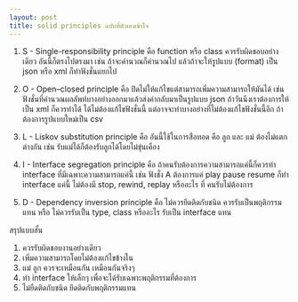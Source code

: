 ```yaml
---
layout: post
title: solid principles ฉบับที่ตัวเองเข้าใจ
---
```


1. S - Single-responsibility principle คือ function หรือ class ควรรับผิดชอบอย่างเดียว อันนี้ก็ตรงไปตรงมา เช่น 
   ถ้าจะคำนวณก็คำนวณไป แล้วถ้าจะให้รูปแบบ (format) เป็น json หรือ xml ก็ทำฟังชั่นแยกไป
   
2. O - Open–closed principle คือ ปิดไม่ให้แก้ไขแต่สามารถเพิ่มความสามารถให้มันได้ เช่น 
   ฟังชั่นที่คำนวณผลลัพท์บางอย่างออกมาแล้วส่งค่ากลับมาเป็นรูปแบบ json ถ้าวันนึงเราต้องการให้เป็น xml ก็ควรทำได้ ได้ไม่ต้องแก้ไขฟังชั่นนี้ แต่อาจจะทำบางอย่างที่ไม่ต้องแก้ไขฟังชั่นนี้อีก ถ้าต้องการรูปแบบใหม่เป็น csv
   
3. L - Liskov substitution principle คือ อันนี้ใช้ในการสือทอด คือ ลูก และ แม่ ต้องไม่แตกต่างกัน เช่น รับแม่ได้ก็ต้องรับลูกได้โดยไม่ขุ่นเคือง
   
4. I - Interface segregation principle คือ ถ้าคนรับต้องการความสามารถแค่นี้ก็ควรทำ interface ที่มีเฉพาะความสามารถแค่นี้ เช่น 
   ฟังชั่ง A ต้องการแค่ play pause resume ก็ทำ interface แค่นี้ ไม่ต้องมี stop, rewind, replay หรืออะไร ที่ คนรับไม่ต้องการ
   
5. D - Dependency inversion principle คือ ไม่ควรยึดติดกับชนิด ควรรับเป็นพฤติกรรมแทน หรือ ไม่ควรรับเป็น type, class หรืออะไร รับเป็น interface แทน


สรุปแบบสั้น
1. ควรรับผิดชอบงานอย่างเดียว
2. เพิ่มความสามารถโดยไม่ต้องแก้ไขข้างใน
3. แม่ ลูก ควรจะเหมือนกัน เหมือนกันจริงๆ
4. ทำ interface ให้เล็กๆ เพื่อจะได้รับเฉพาะพฤติกรรมที่ต้องการ
5. ไม่ยืดติดกับชนิด ยึดติดกับพฤติกรรมแทน
